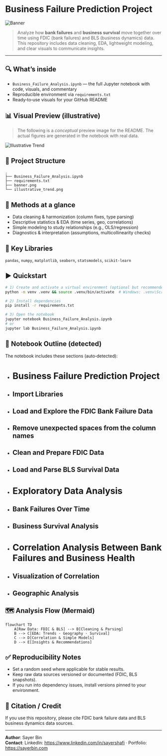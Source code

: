 # Business Failure Prediction Project

![Banner](sandbox:/mnt/data/banner.png)

> Analyze how **bank failures** and **business survival** move together over time using FDIC (bank failures) and BLS (business dynamics) data. 
> This repository includes data cleaning, EDA, lightweight modeling, and clear visuals to communicate insights.

---

## 🔍 What’s inside
- `Business_Failure_Analysis.ipynb` — the full Jupyter notebook with code, visuals, and commentary
- Reproducible environment via `requirements.txt`
- Ready‑to‑use visuals for your GitHub README

## 📊 Visual Preview (illustrative)
> The following is a *conceptual* preview image for the README. The actual figures are generated in the notebook with real data.

![Illustrative Trend](sandbox:/mnt/data/illustrative_trend.png)

## 🧭 Project Structure
```
.
├── Business_Failure_Analysis.ipynb
├── requirements.txt
├── banner.png
└── illustrative_trend.png
```

## 🧠 Methods at a glance
- Data cleaning & harmonization (column fixes, type parsing)
- Descriptive statistics & EDA (time series, geo, correlations)
- Simple modeling to study relationships (e.g., OLS/regression)
- Diagnostics & interpretation (assumptions, multicollinearity checks)

## 🧩 Key Libraries
`pandas`, `numpy`, `matplotlib`, `seaborn`, `statsmodels`, `scikit‑learn`

## ▶️ Quickstart
```bash
# 1) Create and activate a virtual environment (optional but recommended)
python -m venv .venv && source .venv/bin/activate  # Windows: .venv\Scripts\activate

# 2) Install dependencies
pip install -r requirements.txt

# 3) Open the notebook
jupyter notebook Business_Failure_Analysis.ipynb
# or
jupyter lab Business_Failure_Analysis.ipynb
```

## 📘 Notebook Outline (detected)
The notebook includes these sections (auto‑detected):
- # Business Failure Prediction Project
- ## Import Libraries
- ## Load and Explore the FDIC Bank Failure Data
- ## Remove unexpected spaces from the column names
- ## Clean and Prepare FDIC Data
- ## Load and Parse BLS Survival Data
- # Exploratory Data Analysis
- ## Bank Failures Over Time
- ## Business Survival Analysis
- # Correlation Analysis Between Bank Failures and Business Health
- ## Visualization of Correlation
- ## Geographic Analysis

## 🗺️ Analysis Flow (Mermaid)
```mermaid
flowchart TD
    A[Raw Data: FDIC & BLS] --> B[Cleaning & Parsing]
    B --> C[EDA: Trends · Geography · Survival]
    C --> D[Correlation & Simple Models]
    D --> E[Insights & Recommendations]
```

## ✅ Reproducibility Notes
- Set a random seed where applicable for stable results.
- Keep raw data sources versioned or documented (FDIC, BLS snapshots).
- If you run into dependency issues, install versions pinned to your environment.

## 📝 Citation / Credit
If you use this repository, please cite FDIC bank failure data and BLS business dynamics data sources.

---

**Author**: Sayer Bin  
**Contact**: LinkedIn: https://www.linkedin.com/in/sayershafi · Portfolio: https://sayerbin.com
